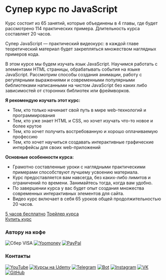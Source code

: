# Супер курс по JavaScript
Курс состоит из 65 занятий, которые объединены в 4 главы, где будет рассмотрено 114 практических примера. Длительность курса составляет 20 часов.

Супер JavaScript — практический видеокурс: в каждой главе теоретический материал будет закрепляться множеством наглядных примеров кода.

В этом курсе мы будем изучать язык JavaScript. Научимся работать с элементами HTML страницы, обрабатывать события на языке JavaScript. Рассмотрим способы создания анимации, работу с регулярными выражениями и современными популярными библиотеками написанными на чистом JavaScript без каких либо зависимостей от сторонних библиотек или фреймворков.

**Я рекомендую изучать этот курс:**

* Тем, кто только начинает свой путь в мире web-технологий и программирования  
* Тем, кто уже знает HTML и CSS, но хочет изучать что-то новое и более крутое  
* Тем, кто хочет получить востребованную и хорошо оплачиваемую профессию  
* Тем, кто хочет научиться создавать интерактивные графические интерфейсы для своих web-приложений

**Основные особенности курса:**

* Грамотно составленные уроки с наглядными практическими примерами способствуют лучшему усвоению материала.  
* Курс предоставляется вам навсегда, без каких-либо лимитов и ограничений по времени. Занимайтесь тогда, когда вам удобно.  
* По завершении курса у вас будет опыт создания множества современных интерактивных элементов для сайта.  
* Видео курс включает в себя 65 уроков общей продолжительностью 20 часов.

[5 часов бесплатно](https://www.youtube.com/playlist?list=PLuY6eeDuleINoCQtGZsMoVVCSgEH7gKQ5)
[Трейлер курса](https://youtu.be/HU78HrKW9XI)  
[Купить курс](https://www.udemy.com/course/javascript-super/?referralCode=4C766EEB83F94DC1AE19)

### Автору на кофе
![Сбер VISA](https://img.shields.io/badge/Card-4274320032331582-333?style=for-the-badge&logo=visa&labelColor=08a652)
[![Yoomoney](https://img.shields.io/badge/-Yoomoney-7f2bfd?style=for-the-badge)](https://yasobe.ru/na/itdoctor)
[![PayPal](https://img.shields.io/badge/-PayPal-0070ba?style=for-the-badge&logo=PayPal&logoColor=FF0000)](https://paypal.me/itdoctorstudio)

### Контакты
[![YouTube](https://img.shields.io/badge/-YouTube-333?style=for-the-badge&logo=YouTube&logoColor=FF0000)](https://www.youtube.com/c/ITDoctor)
[![Курсы на Udemy](https://img.shields.io/badge/-Udemy-333?style=for-the-badge&logo=Udemy&logoColor=fff)](https://www.udemy.com/user/useinov-ismail-asanovich/)
[![Telegram](https://img.shields.io/badge/-Telegram-333?style=for-the-badge&logo=telegram&logoColor=27A0D9)](https://t.me/itdoctorstudio)
[![Bot](https://img.shields.io/badge/-Bot-333?style=for-the-badge)](https://t.me/itdoctorNavigatorBot?start)
[![Instagram](https://img.shields.io/badge/-Instagram-333?style=for-the-badge&logo=instagram&logoColor=B4068E)](https://instagram.com/ismail_asanovich)
[![VK](https://img.shields.io/badge/-VK-333?style=for-the-badge&logo=Vk&logoColor=27A0D9)](https://vk.com/itdoctorstudio)
[![GitHub](https://img.shields.io/badge/-GitHub-333?style=for-the-badge&logo=GitHub&logoColor=fff)](https://github.com/morphIsmail)